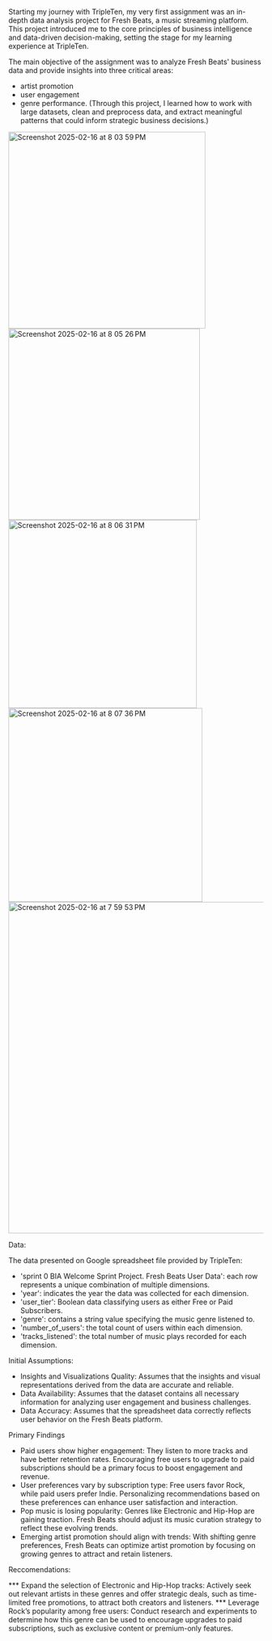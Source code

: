 Starting my journey with TripleTen, my very first assignment was an in-depth data analysis project for Fresh Beats, a music streaming platform. This project introduced me to the core principles of business intelligence and data-driven decision-making, setting the stage for my learning experience at TripleTen.

The main objective of the assignment was to analyze Fresh Beats' business data and provide insights into three critical areas: 
- artist promotion
- user engagement
- genre performance.
(Through this project, I learned how to work with large datasets, clean and preprocess data, and extract meaningful patterns that could inform strategic business decisions.)
<img width="389" alt="Screenshot 2025-02-16 at 8 03 59 PM" src="https://github.com/user-attachments/assets/db72d2e2-8056-4486-94f2-34aff17a3668" />
<img width="378" alt="Screenshot 2025-02-16 at 8 05 26 PM" src="https://github.com/user-attachments/assets/0dec57a8-20dd-4380-8ed6-e2d2941070fa" />
<img width="372" alt="Screenshot 2025-02-16 at 8 06 31 PM" src="https://github.com/user-attachments/assets/8e1585d4-61a1-4223-b5de-f360f908c926" />
<img width="383" alt="Screenshot 2025-02-16 at 8 07 36 PM" src="https://github.com/user-attachments/assets/2c19f059-0d2e-4738-979f-497aa28c3786" />

<img width="655" alt="Screenshot 2025-02-16 at 7 59 53 PM" src="https://github.com/user-attachments/assets/2cebbdee-e0ad-4ead-b2a8-8fa7a00300e9" />


Data:

The data presented on Google spreadsheet file provided by TripleTen:
- 'sprint 0 BIA Welcome Sprint Project. Fresh Beats User Data': each row represents a unique combination of multiple dimensions.
- 'year': indicates the year the data was collected for each dimension.
- 'user_tier': Boolean data classifying users as either Free or Paid Subscribers.
- 'genre': contains a string value specifying the music genre listened to.
- 'number_of_users': the total count of users within each dimension.
- 'tracks_listened': the total number of music plays recorded for each dimension.

Initial Assumptions:

- Insights and Visualizations Quality: Assumes that the insights and visual representations derived from the data are accurate and reliable.
- Data Availability: Assumes that the dataset contains all necessary information for analyzing user engagement and business challenges.
- Data Accuracy: Assumes that the spreadsheet data correctly reflects user behavior on the Fresh Beats platform.

Primary Findings

- Paid users show higher engagement: They listen to more tracks and have better retention rates. Encouraging free users to upgrade to paid subscriptions should be a primary focus to boost engagement and revenue.
- User preferences vary by subscription type: Free users favor Rock, while paid users prefer Indie. Personalizing recommendations based on these preferences can enhance user satisfaction and interaction.
- Pop music is losing popularity: Genres like Electronic and Hip-Hop are gaining traction. Fresh Beats should adjust its music curation strategy to reflect these evolving trends.
- Emerging artist promotion should align with trends: With shifting genre preferences, Fresh Beats can optimize artist promotion by focusing on growing genres to attract and retain listeners.

Reccomendations:

*** Expand the selection of Electronic and Hip-Hop tracks: Actively seek out relevant artists in these genres and offer strategic deals, such as time-limited free promotions, to attract both creators and listeners.
*** Leverage Rock’s popularity among free users: Conduct research and experiments to determine how this genre can be used to encourage upgrades to paid subscriptions, such as exclusive content or premium-only features.





